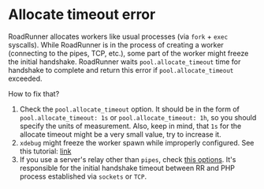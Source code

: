 # Allocate timeout error

RoadRunner allocates workers like usual processes (via `fork` + `exec` syscalls). While RoadRunner is in the process of creating a worker (connecting to the pipes, TCP, etc.), some part of the worker might freeze the initial handshake. RoadRunner waits `pool.allocate_timeout` time for handshake to complete and return this error if `pool.allocate_timeout` exceeded.

How to fix that?  

1. Check the `pool.allocate_timeout` option. It should be in the form of `pool.allocate_timeout: 1s` or `pool.allocate_timeout: 1h`, so you should specify the units of measurement. Also, keep in mind, that `1s` for the allocate timeout might be a very small value, try to increase it.
2. `xdebug` might freeze the worker spawn while improperly configured. See this tutorial: [link](../php/debugging.md)
3. If you use a server's relay other than `pipes`, check [this options](https://github.com/roadrunner-server/roadrunner/blob/master/.rr.yaml#L75). It's responsible for the initial handshake timeout between RR and PHP process established via `sockets` or `TCP`.
